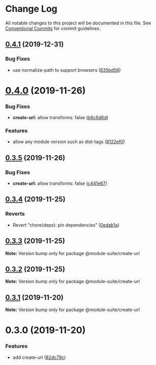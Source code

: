 # Change Log

All notable changes to this project will be documented in this file.
See [Conventional Commits](https://conventionalcommits.org) for commit guidelines.

## [0.4.1](https://github.com/zelzen/module-suite/compare/@module-suite/create-url@0.4.0...@module-suite/create-url@0.4.1) (2019-12-31)


### Bug Fixes

* use normalize-path to support browsers ([835bd56](https://github.com/zelzen/module-suite/commit/835bd569a5fcfbd19025955b28a54ab4d863d010))





# [0.4.0](https://github.com/zelzen/module-suite/compare/@module-suite/create-url@0.3.5...@module-suite/create-url@0.4.0) (2019-11-26)


### Bug Fixes

* **create-url:** allow transforms: false ([b6c6d6d](https://github.com/zelzen/module-suite/commit/b6c6d6d0ed68ee999103f7ca41a9a3aec10e5983))


### Features

* allow any module version such as dist-tags ([8122ef0](https://github.com/zelzen/module-suite/commit/8122ef08fccfc79d638383b433ca124ab4b92daa))





## [0.3.5](https://github.com/zelzen/module-suite/compare/@module-suite/create-url@0.3.4...@module-suite/create-url@0.3.5) (2019-11-26)


### Bug Fixes

* **create-url:** allow transforms: false ([c441e67](https://github.com/zelzen/module-suite/commit/c441e67b47dfa0d1b0ba2c73cdd9ca2b410e1e78))





## [0.3.4](https://github.com/zelzen/module-suite/compare/@module-suite/create-url@0.3.3...@module-suite/create-url@0.3.4) (2019-11-25)


### Reverts

* Revert "chore(deps): pin dependencies" ([0edab1a](https://github.com/zelzen/module-suite/commit/0edab1ab89eef1fb56ac291aea1c78f91eccd05a))





## [0.3.3](https://github.com/zelzen/module-suite/compare/@module-suite/create-url@0.3.2...@module-suite/create-url@0.3.3) (2019-11-25)

**Note:** Version bump only for package @module-suite/create-url





## [0.3.2](https://github.com/zelzen/module-suite/compare/@module-suite/create-url@0.3.1...@module-suite/create-url@0.3.2) (2019-11-25)

**Note:** Version bump only for package @module-suite/create-url





## [0.3.1](https://github.com/zelzen/module-suite/compare/@module-suite/create-url@0.3.0...@module-suite/create-url@0.3.1) (2019-11-20)

**Note:** Version bump only for package @module-suite/create-url





# 0.3.0 (2019-11-20)


### Features

* add create-url ([82dc79c](https://github.com/zelzen/module-suite/commit/82dc79cd4e1cba0173c52f2ea9bd31571be6161f))

